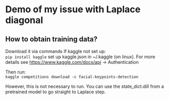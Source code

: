 # Demo of my issue with Laplace diagonal

## How to obtain training data?
Download it via commands 
If kaggle not set up:\
`pip install kaggle` 
set up kaggle.json in ~/.kaggle (on linux). For more details see https://www.kaggle.com/docs/api -> Authentication

Then run:\
`kaggle competitions download -c facial-keypoints-detection`

However, this is not necessary to run. You can use the state_dict.dill from a pretrained model to go straight to Laplace step. 
